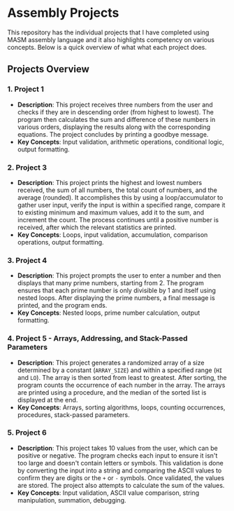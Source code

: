 # Assembly Projects


This repository has the individual projects that I have completed using MASM assembly language and it also highlights competency on various concepts. Below is a quick overview of what what each project does.

## Projects Overview

### 1. Project 1
- **Description**: This project receives three numbers from the user and checks if they are in descending order (from highest to lowest). The program then calculates the sum and difference of these numbers in various orders, displaying the results along with the corresponding equations. The project concludes by printing a goodbye message.
- **Key Concepts**: Input validation, arithmetic operations, conditional logic, output formatting.

### 2. Project 3
- **Description**: This project prints the highest and lowest numbers received, the sum of all numbers, the total count of numbers, and the average (rounded). It accomplishes this by using a loop/accumulator to gather user input, verify the input is within a specified range, compare it to existing minimum and maximum values, add it to the sum, and increment the count. The process continues until a positive number is received, after which the relevant statistics are printed.
- **Key Concepts**: Loops, input validation, accumulation, comparison operations, output formatting.

### 3. Project 4
- **Description**: This project prompts the user to enter a number and then displays that many prime numbers, starting from 2. The program ensures that each prime number is only divisible by 1 and itself using nested loops. After displaying the prime numbers, a final message is printed, and the program ends.
- **Key Concepts**: Nested loops, prime number calculation, output formatting.

### 4. Project 5 - Arrays, Addressing, and Stack-Passed Parameters
- **Description**: This project generates a randomized array of a size determined by a constant (`ARRAY_SIZE`) and within a specified range (`HI` and `LO`). The array is then sorted from least to greatest. After sorting, the program counts the occurrence of each number in the array. The arrays are printed using a procedure, and the median of the sorted list is displayed at the end.
- **Key Concepts**: Arrays, sorting algorithms, loops, counting occurrences, procedures, stack-passed parameters.

### 5. Project 6
- **Description**: This project takes 10 values from the user, which can be positive or negative. The program checks each input to ensure it isn't too large and doesn't contain letters or symbols. This validation is done by converting the input into a string and comparing the ASCII values to confirm they are digits or the `+` or `-` symbols. Once validated, the values are stored. The project also attempts to calculate the sum of the values.
- **Key Concepts**: Input validation, ASCII value comparison, string manipulation, summation, debugging.
